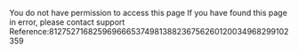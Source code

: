 You do not have permission to access this page If you have found this page in error, please contact support Reference:8127527168259696665374981388236756260120034968299102359